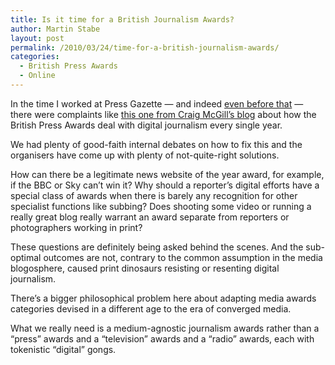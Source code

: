 ```yaml
---
title: Is it time for a British Journalism Awards?
author: Martin Stabe
layout: post
permalink: /2010/03/24/time-for-a-british-journalism-awards/
categories:
  - British Press Awards
  - Online
---
```

In the time I worked at Press Gazette — and indeed [even before that][1] — there were complaints like [this one from Craig McGill&#8217;s blog][2] about how the British Press Awards deal with digital journalism every single year.

We had plenty of good-faith internal debates on how to fix this and the organisers have come up with plenty of not-quite-right solutions.

How can there be a legitimate news website of the year award, for example, if the BBC or Sky can’t win it? Why should a reporter’s digital efforts have a special class of awards when there is barely any recognition for other specialist functions like subbing? Does shooting some video or running a really great blog really warrant an award separate from reporters or photographers working in print?

These questions are definitely being asked behind the scenes. And the sub-optimal outcomes are not, contrary to the common assumption in the media blogosphere, caused print dinosaurs resisting or resenting digital journalism.

There’s a bigger philosophical problem here about adapting media awards categories devised in a different age to the era of converged media.

What we really need is a medium-agnostic journalism awards rather than a “press” awards and a “television” awards and a “radio” awards, each with tokenistic “digital” gongs.

 [1]: http://www.journalism.co.uk/2/articles/5793.php
 [2]: http://www.contently-managed.com/blog/2010/03/24/a-radio-station-is-a-digital-innovation-worthy-of-award-from-the-british-press/